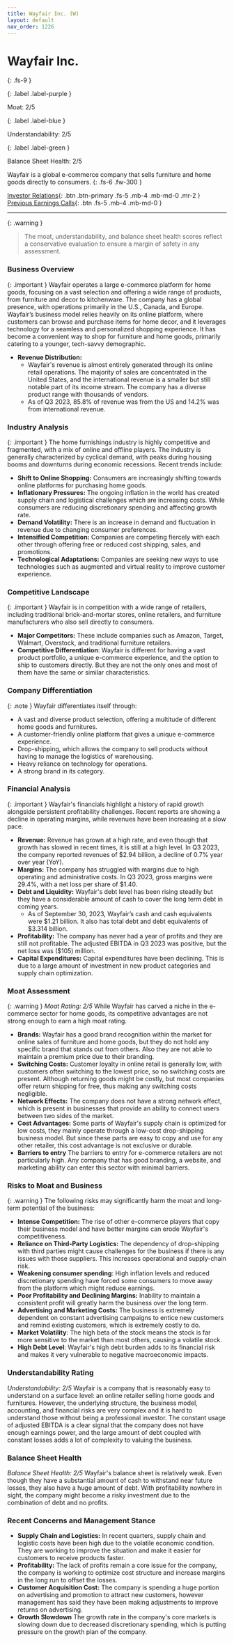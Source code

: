 ```yaml
---
title: Wayfair Inc. (W)
layout: default
nav_order: 1226
---
```


# Wayfair Inc.
{: .fs-9 }

{: .label .label-purple }

Moat: 2/5

{: .label .label-blue }

Understandability: 2/5

{: .label .label-green }

Balance Sheet Health: 2/5

Wayfair is a global e-commerce company that sells furniture and home goods directly to consumers.
{: .fs-6 .fw-300 }

[Investor Relations](https://www.google.com/search?q=W+investor+relations){: .btn .btn-primary .fs-5 .mb-4 .mb-md-0 .mr-2 }
[Previous Earnings Calls](https://discountingcashflows.com/company/W/transcripts/){: .btn .fs-5 .mb-4 .mb-md-0 }

---

{: .warning }
>The moat, understandability, and balance sheet health scores reflect a conservative evaluation to ensure a margin of safety in any assessment.



### Business Overview
{: .important }
Wayfair operates a large e-commerce platform for home goods, focusing on a vast selection and offering a wide range of products, from furniture and decor to kitchenware. The company has a global presence, with operations primarily in the U.S., Canada, and Europe. Wayfair’s business model relies heavily on its online platform, where customers can browse and purchase items for home decor, and it leverages technology for a seamless and personalized shopping experience. It has become a convenient way to shop for furniture and home goods, primarily catering to a younger, tech-savvy demographic.
*   **Revenue Distribution:**
    *   Wayfair's revenue is almost entirely generated through its online retail operations. The majority of sales are concentrated in the United States, and the international revenue is a smaller but still notable part of its income stream.  The company has a diverse product range with thousands of vendors.
     *   As of Q3 2023, 85.8% of revenue was from the US and 14.2% was from international revenue.

### Industry Analysis
{: .important }
The home furnishings industry is highly competitive and fragmented, with a mix of online and offline players. The industry is generally characterized by cyclical demand, with peaks during housing booms and downturns during economic recessions. Recent trends include:
*   **Shift to Online Shopping:** Consumers are increasingly shifting towards online platforms for purchasing home goods.
*  **Inflationary Pressures:** The ongoing inflation in the world has created supply chain and logistical challenges which are increasing costs. While consumers are reducing discretionary spending and affecting growth rate.
*  **Demand Volatility:** There is an increase in demand and fluctuation in revenue due to changing consumer preferences.
*   **Intensified Competition:** Companies are competing fiercely with each other through offering free or reduced cost shipping, sales, and promotions.
*   **Technological Adaptations:** Companies are seeking new ways to use technologies such as augmented and virtual reality to improve customer experience.

### Competitive Landscape
{: .important }
Wayfair is in competition with a wide range of retailers, including traditional brick-and-mortar stores, online retailers, and furniture manufacturers who also sell directly to consumers.
*   **Major Competitors:** These include companies such as Amazon, Target, Walmart, Overstock, and traditional furniture retailers.
*  **Competitive Differentiation**: Wayfair is different for having a vast product portfolio, a unique e-commerce experience, and the option to ship to customers directly. But they are not the only ones and most of them have the same or similar characteristics. 

### Company Differentiation
{: .note }
Wayfair differentiates itself through:
*   A vast and diverse product selection, offering a multitude of different home goods and furnitures.
*   A customer-friendly online platform that gives a unique e-commerce experience.
*   Drop-shipping, which allows the company to sell products without having to manage the logistics of warehousing.
*   Heavy reliance on technology for operations.
*   A strong brand in its category.

### Financial Analysis
{: .important }
Wayfair's financials highlight a history of rapid growth alongside persistent profitability challenges. Recent reports are showing a decline in operating margins, while revenues have been increasing at a slow pace.
*   **Revenue:** Revenue has grown at a high rate, and even though that growth has slowed in recent times, it is still at a high level. In Q3 2023, the company reported revenues of $2.94 billion, a decline of 0.7% year over year (YoY).
*   **Margins:** The company has struggled with margins due to high operating and administrative costs. In Q3 2023, gross margins were 29.4%, with a net loss per share of $1.40.
*   **Debt and Liquidity:** Wayfair's debt level has been rising steadily but they have a considerable amount of cash to cover the long term debt in coming years.
    *   As of September 30, 2023, Wayfair’s cash and cash equivalents were $1.21 billion. It also has total debt and debt equivalents of $3.314 billion.
* **Profitability:** The company has never had a year of profits and they are still not profitable. The adjusted EBITDA in Q3 2023 was positive, but the net loss was ($105) million.
*   **Capital Expenditures:** Capital expenditures have been declining. This is due to a large amount of investment in new product categories and supply chain optimization.

### Moat Assessment
{: .warning }
*Moat Rating: 2/5* While Wayfair has carved a niche in the e-commerce sector for home goods, its competitive advantages are not strong enough to earn a high moat rating.
*   **Brands:** Wayfair has a good brand recognition within the market for online sales of furniture and home goods, but they do not hold any specific brand that stands out from others. Also they are not able to maintain a premium price due to their branding.
*   **Switching Costs:** Customer loyalty in online retail is generally low, with customers often switching to the lowest price, so no switching costs are present. Although returning goods might be costly, but most companies offer return shipping for free, thus making any switching costs negligible.
*    **Network Effects:** The company does not have a strong network effect, which is present in businesses that provide an ability to connect users between two sides of the market.
*   **Cost Advantages:** Some parts of Wayfair's supply chain is optimized for low costs, they mainly operate through a low-cost drop-shipping business model. But since these parts are easy to copy and use for any other retailer, this cost advantage is not exclusive or durable.
*   **Barriers to entry** The barriers to entry for e-commerce retailers are not particularly high. Any company that has good branding, a website, and marketing ability can enter this sector with minimal barriers.

### Risks to Moat and Business
{: .warning }
The following risks may significantly harm the moat and long-term potential of the business:
*   **Intense Competition:** The rise of other e-commerce players that copy their business model and have better margins can erode Wayfair's competitiveness.
*   **Reliance on Third-Party Logistics:** The dependency of drop-shipping with third parties might cause challenges for the business if there is any issues with those suppliers. This increases operational and supply-chain risk.
*  **Weakening consumer spending**: High inflation levels and reduced discretionary spending have forced some consumers to move away from the platform which might reduce earnings.
*   **Poor Profitability and Declining Margins:** Inability to maintain a consistent profit will greatly harm the business over the long term.
*   **Advertising and Marketing Costs:** The business is extremely dependent on constant advertising campaigns to entice new customers and remind existing customers, which is extremely costly to do.
*  **Market Volatility**: The high beta of the stock means the stock is far more sensitive to the market than most others, causing a volatile stock.
*   **High Debt Level**: Wayfair's high debt burden adds to its financial risk and makes it very vulnerable to negative macroeconomic impacts.

### Understandability Rating
*Understandability: 2/5* Wayfair is a company that is reasonably easy to understand on a surface level: an online retailer selling home goods and furnitures. However, the underlying structure, the business model, accounting, and financial risks are very complex and it is hard to understand those without being a professional investor. The constant usage of adjusted EBITDA is a clear signal that the company does not have enough earnings power, and the large amount of debt coupled with constant losses adds a lot of complexity to valuing the business.

### Balance Sheet Health
*Balance Sheet Health: 2/5* Wayfair's balance sheet is relatively weak. Even though they have a substantial amount of cash to withstand near future losses, they also have a huge amount of debt. With profitability nowhere in sight, the company might become a risky investment due to the combination of debt and no profits.

### Recent Concerns and Management Stance
*   **Supply Chain and Logistics:** In recent quarters, supply chain and logistic costs have been high due to the volatile economic condition. They are working to improve the situation and make it easier for customers to receive products faster.
*   **Profitability:**  The lack of profits remain a core issue for the company, the company is working to optimize cost structure and increase margins in the long run to offset the losses.
*   **Customer Acquisition Cost:** The company is spending a huge portion on advertising and promotion to attract new customers, however management has said they have been making adjustments to improve returns on advertising.
*   **Growth Slowdown** The growth rate in the company's core markets is slowing down due to decreased discretionary spending, which is putting pressure on the growth plan of the company.

